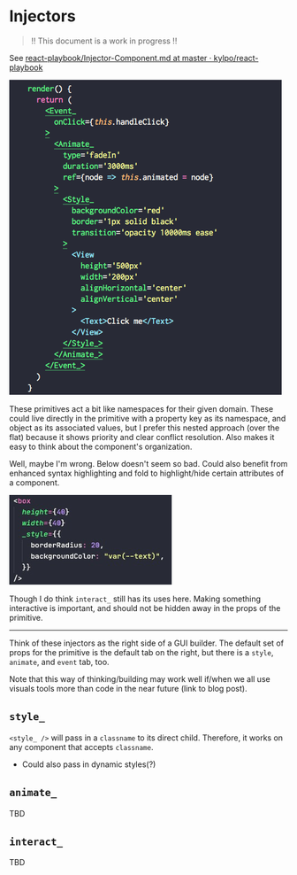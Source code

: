 # Injectors

> !! This document is a work in progress !!

See [react\-playbook/Injector\-Component\.md at master · kylpo/react\-playbook](https://github.com/kylpo/react-playbook/blob/master/patterns/Injector-Component.md)

<img src="assets/2020-12-28-10-16-29.png" width=""/>

These primitives act a bit like namespaces for their given domain. These could live directly in the primitive with a property key as its namespace, and object as its associated values, but I prefer this nested approach (over the flat) because it shows priority and clear conflict resolution. Also makes it easy to think about the component's organization.

Well, maybe I'm wrong. Below doesn't seem so bad. Could also benefit from enhanced syntax highlighting and fold to highlight/hide certain attributes of a component.

<img src="assets/2020-12-28-10-27-19.png" width=""/>

Though I do think `interact_` still has its uses here. Making something interactive is important, and should not be hidden away in the props of the primitive.

---

Think of these injectors as the right side of a GUI builder. The default set of props for the primitive is the default tab on the right, but there is a `style`, `animate`, and `event` tab, too.

Note that this way of thinking/building may work well if/when we all use visuals tools more than code in the near future (link to blog post).

## `style_`

`<style_ />` will pass in a `classname` to its direct child. Therefore, it works on any component that accepts `classname`.

- Could also pass in dynamic styles(?)

## `animate_`

TBD

## `interact_`

TBD
